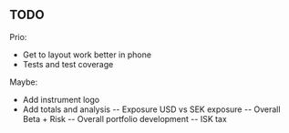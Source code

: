 ## TODO

Prio:

- Get to layout work better in phone
- Tests and test coverage

Maybe:

- Add instrument logo
- Add totals and analysis
  -- Exposure USD vs SEK exposure
  -- Overall Beta + Risk
  -- Overall portfolio development
  -- ISK tax
